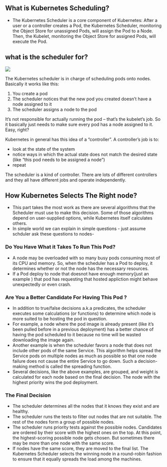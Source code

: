 ## What is Kubernetes Scheduling?

- The Kubernetes Scheduler is a core component of Kubernetes: After a user or a controller creates a Pod, the Kubernetes Scheduler, monitoring the Object Store for unassigned Pods, will assign the Pod to a Node. Then, the Kubelet, monitoring the Object Store for assigned Pods, will execute the Pod.

## what is the scheduler for?

![](https://raw.githubusercontent.com/collabnix/dockerlabs/master/kubernetes/workshop/Scheduler101/schedulerhow.png)

The Kubernetes scheduler is in charge of scheduling pods onto nodes. Basically it works like this:

   1. You create a pod
   2. The scheduler notices that the new pod you created doesn’t have a node assigned to it
   3. The scheduler assigns a node to the pod

It’s not responsible for actually running the pod – that’s the kubelet’s job. So it basically just needs to make sure every pod has a node assigned to it. Easy, right?

Kubernetes in general has this idea of a “controller”. A controller’s job is to:

  - look at the state of the system
  - notice ways in which the actual state does not match the desired state (like “this pod needs to be assigned a node”)
  - repeat

The scheduler is a kind of controller. There are lots of different controllers and they all have different jobs and operate independently.


## How Kubernetes Selects The Right node?


- This part takes the most work as there are several algorithms that the Scheduler must use to make this decision. Some of those algorithms depend on user-supplied options, while Kubernetes itself calculates others.
- In simple world we can explain in simple questions - just assume schduler ask these questions to nodes-

### Do You Have What it Takes To Run This Pod?

- A node may be overloaded with so many busy pods consuming most of its CPU and memory. So, when the scheduler has a Pod to deploy, it determines whether or not the node has the necessary resources.
- If a Pod deploy to node that doesnot have enough memory(just an example ) that pod has requesting that hosted appliction might behave unexpectedly or even crash.

### Are You a Better Candidate For Having This Pod ?

- In addition to true/false decisions a.k.a predicates, the scheduler executes some calculations (or functions) to determine which node is more suited to be hosting the pod in question.
- For example, a node where the pod image is already present (like it’s been pulled before in a previous deployment) has a better chance of having the pod scheduled to it because no time will be wasted downloading the image again.
- Another example is when the scheduler favors a node that does not include other pods of the same Service. This algorithm helps spread the Service pods on multiple nodes as much as possible so that one node failure does not cause the entire Service to go down. Such a decision-making method is called the spreading function.
- Several decisions, like the above examples, are grouped, and weight is calculated for each node based on the final decision. The node with the highest priority wins the pod deployment.
### The Final Decision

- The scheduler determines all the nodes that it knows they exist and are healthy.
- The scheduler runs the  tests to filter out nodes that are not suitable. The rest of the nodes form a group of possible nodes.
- The scheduler runs priority tests against the possible nodes. Candidates are ordered by their score with the highest ones on the top. At this point, the highest-scoring possible node gets chosen. But sometimes there may be more than one node with the same score.
- If nodes have the same score, they are moved to the final list. The Kubernetes Scheduler selects the winning node in a round-robin fashion to ensure that it equally spreads the load among the machines.